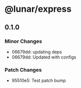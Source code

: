 # @lunar/express

## 0.1.0
### Minor Changes

- 06679dd: updating deps
- 06679dd: Updated with configs

### Patch Changes

- 95510e5: Test patch bump
